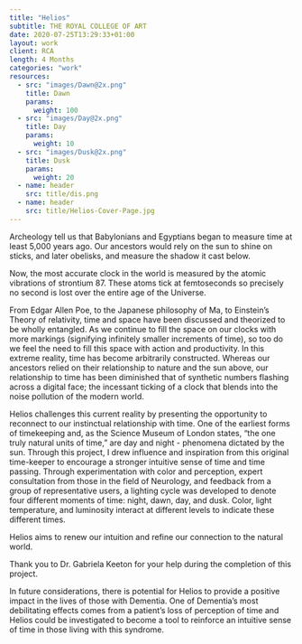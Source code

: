 ```yaml
---
title: "Helios"
subtitle: THE ROYAL COLLEGE OF ART
date: 2020-07-25T13:29:33+01:00 
layout: work
client: RCA
length: 4 Months
categories: "work"
resources:
  - src: "images/Dawn@2x.png"
    title: Dawn
    params:
      weight: 100
  - src: "images/Day@2x.png"
    title: Day
    params:
      weight: 10
  - src: "images/Dusk@2x.png"
    title: Dusk
    params:
      weight: 20
  - name: header
    src: title/dis.png
  - name: header
    src: title/Helios-Cover-Page.jpg
---
```


Archeology tell us that Babylonians and Egyptians began to measure time at least 5,000 years ago. Our ancestors would rely on the sun to shine on sticks, and later obelisks, and measure the shadow it cast below.

Now, the most accurate clock in the world is measured by the atomic vibrations of strontium 87. These atoms tick at femtoseconds so precisely no second is lost over the entire age of the Universe.

From Edgar Allen Poe, to the Japanese philosophy of Ma, to Einstein’s Theory of relativity, time and space have been discussed and theorized to be wholly entangled. As we continue to fill the space on our clocks with more markings (signifying infinitely smaller increments of time), so too do we feel the need to fill this space with action and productivity. In this extreme reality, time has become arbitrarily constructed. Whereas our ancestors relied on their relationship to nature and the sun above, our relationship to time has been diminished that of synthetic numbers flashing across a digital face; the incessant ticking of a clock that blends into the noise pollution of the modern world.

Helios challenges this current reality by presenting the opportunity to reconnect to our instinctual relationship with time. One of the earliest forms of timekeeping and, as the Science Museum of London states, “the one truly natural units of time,” are day and night - phenomena dictated by the sun. Through this project, I drew influence and inspiration from this original time-keeper to encourage a stronger intuitive sense of time and time passing. Through experimentation with color and perception, expert consultation from those in the field of Neurology, and feedback from a group of representative users, a lighting cycle was developed to denote four different moments of time: night, dawn, day, and dusk. Color, light temperature, and luminosity interact at different levels to indicate these different times.

Helios aims to renew our intuition and refine our connection to the natural world.

Thank you to Dr. Gabriela Keeton for your help during the completion of this project.

In future considerations, there is potential for Helios to provide a positive impact in the lives of those with Dementia. One of Dementia’s most debilitating effects comes from a patient’s loss of perception of time and Helios could be investigated to become a tool to reinforce an intuitive sense of time in those living with this syndrome.